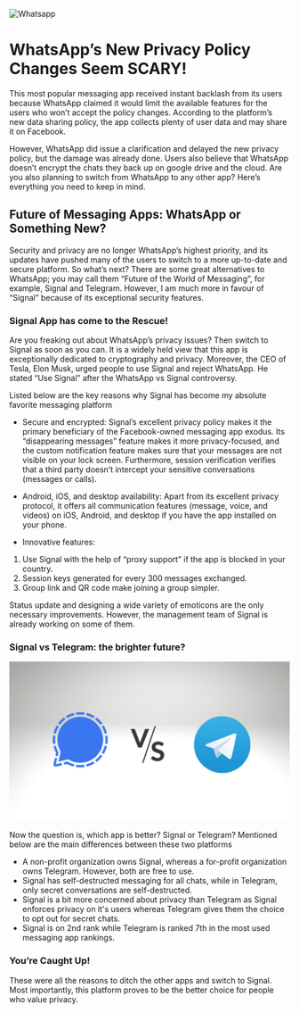 ![Whatsapp](https://thumbs.dreamstime.com/t/whatsapp-icon-mobile-application-vector-illustration-eps-file-113709099.jpg) 

# WhatsApp’s New Privacy Policy Changes Seem SCARY! 

This most popular messaging app received instant backlash from its users because WhatsApp claimed it would limit the available features for the users who won’t accept the policy changes. According to the platform’s new data sharing policy, the app collects plenty of user data and may share it on Facebook. 

However, WhatsApp did issue a clarification and delayed the new privacy policy, but the damage was already done. Users also believe that WhatsApp doesn’t encrypt the chats they back up on google drive and the cloud. Are you also planning to switch from WhatsApp to any other app? Here’s everything you need to keep in mind.

## Future of Messaging Apps: WhatsApp or Something New?

Security and privacy are no longer WhatsApp’s highest priority, and its updates have pushed many of the users to switch to a more up-to-date and secure platform. 
So what’s next? There are some great alternatives to WhatsApp; you may call them “Future of the World of Messaging”, for example, Signal and Telegram. However, I am much more in favour of “Signal” because of its exceptional security features. 

### Signal App has come to the Rescue!

Are you freaking out about WhatsApp’s privacy issues? Then switch to Signal as soon as you can. It is a widely held view that this app is exceptionally dedicated to cryptography and privacy. Moreover, the CEO of Tesla, Elon Musk, urged people to use Signal and reject WhatsApp. He stated “Use Signal” after the WhatsApp vs Signal controversy.

Listed below are the key reasons why Signal has become my absolute favorite messaging platform

-	Secure and encrypted: Signal’s excellent privacy policy makes it the primary beneficiary of the Facebook-owned messaging app exodus. Its “disappearing messages” feature makes it more privacy-focused, and the custom notification feature makes sure that your messages are not visible on your lock screen. Furthermore, session verification verifies that a third party doesn’t intercept your sensitive conversations (messages or calls). 

-	Android, iOS, and desktop availability: Apart from its excellent privacy protocol, it offers all communication features (message, voice, and videos) on iOS, Android, and desktop if you have the app installed on your phone. 


- Innovative features: 
1.	Use Signal with the help of “proxy support” if the app is blocked in your country. 
2.	Session keys generated for every 300 messages exchanged.
3.	Group link and QR code make joining a group simpler. 

Status update and designing a wide variety of emoticons are the only necessary improvements. However, the management team of Signal is already working on some of them. 

### Signal vs Telegram: the brighter future? 

![Something new](./signal.jpg)

Now the question is, which app is better? Signal or Telegram? Mentioned below are the main differences between these two platforms 

<ul>
<li>A non-profit organization owns Signal, whereas a for-profit organization owns Telegram. However, both are free to use. </li>
<li>Signal has self-destructed messaging for all chats, while in Telegram, only secret conversations are self-destructed. </li>
<li>Signal is a bit more concerned about privacy than Telegram as Signal enforces privacy on it's users whereas Telegram gives them the choice to opt out for secret chats. </li>
<li>Signal is on 2nd rank while Telegram is ranked 7th in the most used messaging app rankings. </li>
</ul>

### You’re Caught Up!

These were all the reasons to ditch the other apps and switch to Signal. Most importantly, this platform proves to be the better choice for people who value privacy. 
